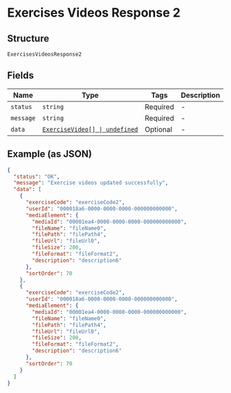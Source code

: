 
# Exercises Videos Response 2

## Structure

`ExercisesVideosResponse2`

## Fields

| Name | Type | Tags | Description |
|  --- | --- | --- | --- |
| `status` | `string` | Required | - |
| `message` | `string` | Required | - |
| `data` | [`ExerciseVideo[] \| undefined`](../../doc/models/exercise-video.md) | Optional | - |

## Example (as JSON)

```json
{
  "status": "OK",
  "message": "Exercise videos updated successfully",
  "data": [
    {
      "exerciseCode": "exerciseCode2",
      "userId": "000018a6-0000-0000-0000-000000000000",
      "mediaElement": {
        "mediaId": "00001ea4-0000-0000-0000-000000000000",
        "fileName": "fileName0",
        "filePath": "filePath4",
        "fileUrl": "fileUrl0",
        "fileSize": 200,
        "fileFormat": "fileFormat2",
        "description": "description6"
      },
      "sortOrder": 70
    },
    {
      "exerciseCode": "exerciseCode2",
      "userId": "000018a6-0000-0000-0000-000000000000",
      "mediaElement": {
        "mediaId": "00001ea4-0000-0000-0000-000000000000",
        "fileName": "fileName0",
        "filePath": "filePath4",
        "fileUrl": "fileUrl0",
        "fileSize": 200,
        "fileFormat": "fileFormat2",
        "description": "description6"
      },
      "sortOrder": 70
    }
  ]
}
```

